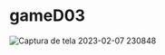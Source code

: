# gameD03
<img>![Captura de tela 2023-02-07 230848](https://user-images.githubusercontent.com/112342764/217410889-91a1d418-6090-4976-8157-fbf845b31998.png)
